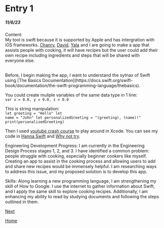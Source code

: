 # Entry 1
##### 11/6/23

Content:<br>
My tool is swift because it is supported by Apple and has intergration with iOS frameworks. 
[Chanry](https://github.com/chanryc9471), [David](https://github.com/davidkevinl7792), [Yala](https://github.com/yalah5084) and I are going to make a app that assists people with cooking, it will have recipes but the user could add their own recipe including ingredients and steps that will be shared with everyone else. 

<br>
Before, I begin making the app, I want to understand the sytnax of Swift using 
[The Basics Documentation](https://docs.swift.org/swift-book/documentation/the-swift-programming-language/thebasics).

You could create muliple variables of the same data type in 1 line:<br>
<code>var x = 0.0, y = 0.0, z = 0.0</code>

This is string manipulation:<br>
<code>let greeting = "Hello"
let name = "John"
let personalizedGreeting = "\(greeting), \(name)!"
print(personalizedGreeting)</code>

Then I used [youtube crash course](https://www.youtube.com/watch?v=8Xg7E9shq0U&list=TLPQMDYxMTIwMjNO9FoPe9_46A&index=3) to play around in Xcode. You can see my code in [Hanna Swift](https://docs.google.com/document/d/117mnhurpPyfvKrfNXuWEKhi8vDd9t-bjswmGg0kDv04/edit#bookmark=id.2px17ynjjt7l) and [Why not try](https://docs.google.com/document/d/117mnhurpPyfvKrfNXuWEKhi8vDd9t-bjswmGg0kDv04/edit#bookmark=id.nctxv4m1j90z).

  
Engineering Development Progress:
I am currently in the Engineering Design Process stages 1, 2, and 3. I have identified a common problem: people struggle with cooking, especially beginner cookers like myself. Creating an app to assist in the cooking process and allowing users to add and share new recipes would be immensely helpful. I am researching ways to address this issue, and my proposed solution is to develop this app. 

Skills:
Along learning a new programming language, I am strengthening my skill of How to Google. I use the internet to gather information about Swift, and I apply the same skill to explore cooking recipes. Additionally, I am enhancing my ability to read by studying documents and following the steps outlined in them.

[Next](entry02.md)

[Home](../README.md)
